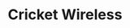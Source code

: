 ---
title: "Cricket Wireless"
url: /salem/cricket-wireless-center-street-northeast/
shop: mobile phone
---